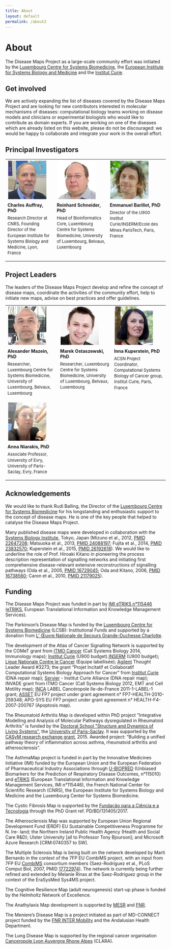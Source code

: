 ```yaml
---
title: About
layout: default
permalink: /about2
---
```

       
# About
        
The Disease Maps Project as a large-scale community effort was initiated by the <a href="http://wwwen.uni.lu/lcsb" target="_blank">Luxembourg Centre for Systems Biomedicine</a>, the <a href="http://www.eisbm.org/" target="_blank">European Institute for Systems Biology and Medicine</a> and the <a href="http://www.institut-curie.org/" target="_blank">Institut Curie</a>.

## Get involved

We are actively expanding the list of diseases covered by the Disease Maps Project and are looking for new contributors interested in molecular mechanisms of diseases: computational biology teams working on disease models and clinicians or experimental biologists who would like to contribute as domain experts. If you are working on one of the diseases which are already listed on this website, please do not be discouraged: we would be happy to collaborate and integrate your work in the overall effort.
        
## Principal Investigators

<table>
<tr>
<td style="width: 200px;"><p style="margin:2px; text-align:left;"><img src="../images/teamhq/CharlesAuffray.jpg" width="120"/></p></td>
<td style="width: 200px;"><p style="margin:2px; text-align:left;"><img src="../images/teamhq/ReinhardSchneider.jpg" width="120"/></p></td>
<td style="width: 200px;"><p style="margin:2px; text-align:left;"><img src="../images/teamhq/EmmanuelBarillot.jpg" width="120"/></p></td>
</tr>
<tr>
<td style="width: 200px; text-align:left; vertical-align:top;"><strong>Charles Auffray, PhD</strong><p style="line-height:140%; margin-top:6px; font-size:13px;">Research Director at CNRS, Founding Director of the European Institute for Systems Biology and Medicine, Lyon, France</p></td>
<td style="width: 200px; text-align:left; vertical-align:top;"><strong>Reinhard Schneider, PhD</strong><p style="line-height:140%; margin-top:6px; font-size:13px;">Head of Bioinformatics Core, Luxembourg Centre for Systems Biomedicine, University of Luxembourg, Belvaux, Luxembourg</p></td>
<td style="width: 200px; text-align:left; vertical-align:top;"><strong>Emmanuel Barillot, PhD</strong><p style="line-height:140%; margin-top:6px; font-size:13px;">Director of the U900 Institut Curie/INSERM/Ecole des Mines ParisTech, Paris, France</p></td>
</tr>
</table>
        
## Project Leaders

The leaders of the Disease Maps Project develop and refine the concept of disease maps, coordinate the activities of the community effort, help to initiate new maps, advise on best practices and offer guidelines.

<table>
<tr>
<td style="width: 200px;"><p style="margin:2px; text-align:left;"><img src="../images/teamhq/AlexanderMazein.jpg" width="120"/></p></td>
<td style="width: 200px;"><p style="margin:2px; text-align:left;"><img src="../images/teamhq/MarekOstaszewski1.jpg" width="120"/></p></td>
<td style="width: 200px;"><p style="margin:2px; text-align:left;"><img src="../images/teamhq/InnaKuperstein.jpg" width="120"/></p></td>
</tr>
<tr>
<td style="width: 200px; text-align:left; vertical-align:top;"><strong>Alexander Mazein, PhD</strong><p style="line-height:140%; margin-top:6px; font-size:13px;">Researcher, Luxembourg Centre for Systems Biomedicine, University of Luxembourg, Belvaux, Luxembourg</p></td>
<td style="width: 200px; text-align:left; vertical-align:top;"><strong>Marek Ostaszewski, PhD</strong><p style="line-height:140%; margin-top:6px; font-size:13px;">Researcher, Luxembourg Centre for Systems Biomedicine, University of Luxembourg, Belvaux, Luxembourg</p></td>
<td style="width: 200px; text-align:left; vertical-align:top;"><strong>Inna Kuperstein, PhD</strong><p style="line-height:140%; margin-top:6px; font-size:13px;">ACSN Project Coordinator, Computational Systems Biology of Cancer group, Institut Curie, Paris, France</p></td>
</tr>
<tr>
<td style="width: 200px;"><p style="margin:2px; text-align:left;"><img src="../images/teamhq/AnnaNiarakis.jpg" width="120"/></p></td>
<td style="width: 200px;"> </td>
<td style="width: 200px;"> </td>
</tr>
<tr>
<td style="width: 200px; text-align:left; vertical-align:top;"><strong>Anna Niarakis, PhD</strong><p style="line-height:140%; margin-top:6px; font-size:13px;">Associate Professor, University of Evry, University of Paris-Saclay, Evry, France</p></td>
<td style="width: 200px; text-align:left; vertical-align:top;"> </td>
<td style="width: 200px; text-align:left; vertical-align:top;"> </td>
</tr>
</table>    

<!--### Project Coordinators
[Alexander Mazein](mailto:a.mazein@gmail.com), 
[Marek Ostaszewski](mailto:marek.ostaszewski@uni.lu), 
[Inna Kuperstein](mailto:inna.kuperstein@curie.fr), 
[Andrei Zinoviev](mailto:andrei.zinovyev@curie.fr), 
[Reinhard Schneider](mailto:reinhard.schneider@uni.lu), 
[Emmanuel Barillot](mailto:emmanuel.barillot@curie.fr), 
[Rudi Balling](mailto:rudi.balling@uni.lu), 
[Charles Auffray](mailto:cauffray@eisbm.org)-->
        
<!--### Scientific Advisory Board
<p>The Scientific Advisory Board is composed of scientists with expertise in large-scale systems biology and translational medicine projects. The board provides guidance regarding the goals and the roadmap for the Disease Maps Project.</p>
<p>The list of the Scientific Advisory Board members is being confirmed.</p>-->

## Acknowledgements

<p>We would like to thank Rudi Balling, the Director of the <a href="http://lcsb.uni.lu" target="_blank">Luxembourg Centre for Systems Biomedicine</a> for his longstanding and enthusiastic support to the concept of disease maps. He is one of the key people that helped to catalyse the Disease Maps Project.</p>

<p>Many published disease maps were developed in collaboration with the <a href="http://www.sbi.jp/" target="_blank">Systems Biology Institute</a>, Tokyo, Japan (Mizuno et al., 2012, <a href="https://www.ncbi.nlm.nih.gov/pubmed/22647208" target="_blank">PMID 22647208</a>; Matsuoka et al., 2013, <a href="https://www.ncbi.nlm.nih.gov/pubmed/24088197" target="_blank">PMID 24088197</a>; Fujita et al., 2014, <a href="https://www.ncbi.nlm.nih.gov/pubmed/23832570" target="_blank">PMID 23832570</a>; Kuperstein et al., 2015, <a href="https://www.ncbi.nlm.nih.gov/pubmed/26192618" target="_blank">PMID 26192618</a>). We would like to underline the role of Prof. Hiroaki Kitano in pioneering the process description representation of signalling networks and initiating first comprehensive disease-relevant extensive reconstructions of signalling pathways (Oda et al., 2005, <a href="https://www.ncbi.nlm.nih.gov/pubmed/16729045" target="_blank">PMID 16729045</a>; Oda and Kitano, 2006, <a href="https://www.ncbi.nlm.nih.gov/pubmed/16738560" target="_blank">PMID 16738560</a>; Caron et al., 2010, <a href="https://www.ncbi.nlm.nih.gov/pubmed/21179025" target="_blank">PMID 21179025</a>).</p>

## Funding

The Disease Maps Project was funded in part by [IMI eTRIKS n°115446](http://www.imi.europa.eu/projects-results/project-factsheets/etriks) ([eTRIKS](https://www.etriks.org/), European Translational Information and Knowledge Management Services).

The Parkinson’s Disease Map is funded by the <a href="http://wwwen.uni.lu/lcsb" target="_blank">Luxembourg Centre for Systems Biomedicine</a> (LCSB): Institutional Funds and supported by a donation from <a href="http://www.oeuvre.lu/" target="_blank">L’ Œuvre Nationale de Secours Grande-Duchesse Charlotte</a>.  
 
The development of the Atlas of Cancer Signalling Network is supported by the COMeT grant from <a href="https://itcancer.aviesan.fr/" target="_blank">ITMO Cancer</a> (Call Systems Biology 2014, Immunology maps); <a href="http://www.curie.fr/" target="_blank">Institut Curie</a> (U900 budget).<a href="http://www.inserm.fr/" target="_blank">INSERM</a> (U900 budget); <a href="http://www.ligue-cancer.net/" target="_blank">Ligue Nationale Contre le Cancer</a> (Equipe labellisée); <a href="http://www.agilent.com/" target="_blank">Agilent</a> Thought Leader Award #3273; the grant “Projet Incitatif et Collaboratif Computational Systems Biology Approach for Cancer” from <a href="http://www.curie.fr/" target="_blank">Institut Curie</a> (DNA repair map); <a href="http://www.servier.fr/" target="_blank">Servier</a> - Institut Curie Alliance (DNA repair map); INVADE grant from ITMO Cancer (Call Systems Biology 2012, EMT and Cell Motility map); <a href="http://www.e-cancer.fr/en" target="_blank">INCA</a> LABEL Cancéropole Ile-de-France 2011-1-LABEL-1 grant; <a href="http://www.ucd.ie/sbi/asset/" target="_blank">ASSET</a> EU FP7 project under grant agreement n° FP7-HEALTH-2010-259348; APO-SYS EU FP7 project under grant agreement n° HEALTH-F4-2007-200767 (Apoptosis map).  
 
The Rheumatoid Arthritis Map is developed within PhD project "Integrative Modelling and Analysis of Molecular Pathways dysregulated in Rheumatoid Arthritis" is funded by the <a href="https://www.universite-paris-saclay.fr/en/node/7231#l-ecole-doctorale" target="_blank">Doctoral School "Structure and Dynamics of Living Systems"</a>, the <a href="https://www.universite-paris-saclay.fr/en" target="_blank">University of Paris-Saclay</a>. It was supported by the <a href="https://www.casym.eu/blog/category/casym-research-exchange-grants/" target="_blank">CASyM research exchange grant</a>, 2015. Awarded project: “Building a unified pathway theory of inflammation across asthma, rheumatoid arthritis and atherosclerosis”. 

The AsthmaMap project is funded in part by the Innovative Medicines Initiative (IMI) funded by the European Union and the European Federation of Pharmaceutical Industry Associations through [U-BIOPRED](https://www.europeanlung.org/en/projects-and-research/projects/u-biopred/home) (Unbiased Biomarkers for the Prediction of Respiratory Disease Outcomes, n°115010) and [eTRIKS](https://www.etriks.org/) (European Translational Information and Knowledge Management Services, IMI n°115446), the French National Center for Scientific Research (CNRS), the European Institute for Systems Biology and Medicine and the Luxembourg Center for Systems Biomedicine.  

The Cystic Fibrosis Map is supported by the [Fundação para a Ciência e a Tecnologia](https://www.fct.pt/) through the PhD Grant ref. PD/BD/131405/2017.  

The Atherosclerosis Map was supported by European Union Regional Development Fund (ERDF) EU Sustainable Competitiveness Programme for N. Ire- land; the Northern Ireland Public Health Agency (Health and Social Care R&D); Ulster University [all to Professor Tony Bjourson]; and Microsoft Azure Research [CRM:0740357 to SW].  

The Multiple Sclerosis Map is being built on the network developed by Marti Bernardo in the context of the 7FP EU CombiMS project, with an input from 7FP EU <a href="http://www.combims.eu/" target="_blank">CombiMS</a> consortium members (Saez-Rodriguez et al., PLoS Comput Biol, 2007, PMID <a href="https://www.ncbi.nlm.nih.gov/pubmed/17722974" target="_blank">17722974</a>). The network is currently being further refined and extended by Melanie Rinas at the Saez-Rodriguez group in the context of the EraSysMed Sys4MS project.  

The Cognitive Resilience Map (adult neurogenesis) start-up phase is funded by the Helmholtz Network of Excellence.  

The Anathylaxis Map development is supported by [MESR](http://www.mesr.public.lu) and [FNR](http://www.fnr.lu).  

The Meniere’s Disease Map is a project initiated as part of MD-CONNECT project funded by the [FNR INTER Mobility](https://www.fnr.lu/funding-instruments/inter-mobility/) and the Andalusian Health Department.  

The Lung Disease Map is supported by the regional cancer organisation <a href="http://www.canceropole-clara.com/" target="_blank">Canceropole Lyon Auvergne Rhone Alpes</a> (CLARA).  



